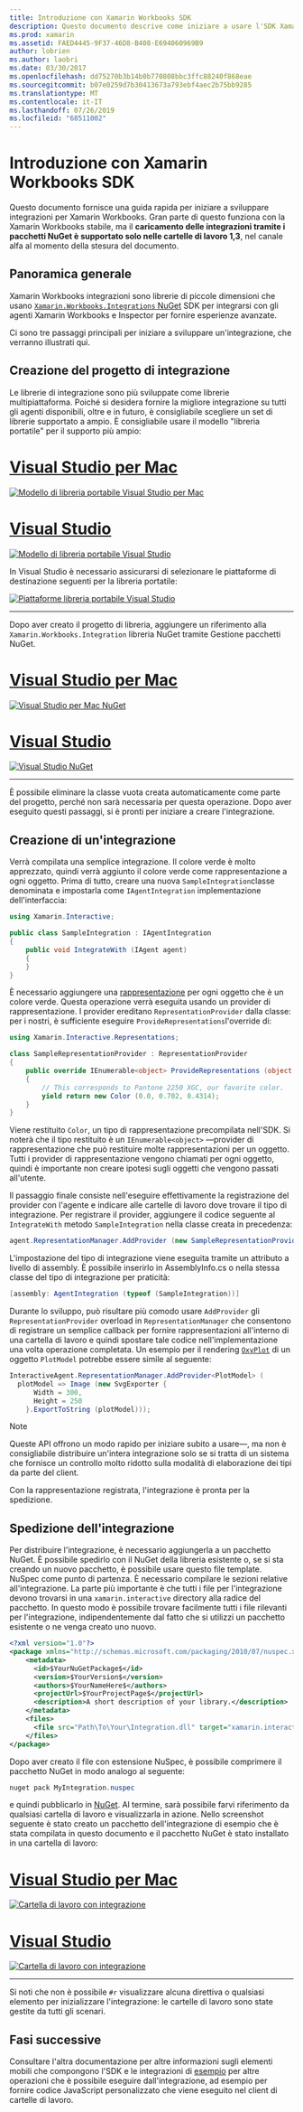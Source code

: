 ```yaml
---
title: Introduzione con Xamarin Workbooks SDK
description: Questo documento descrive come iniziare a usare l'SDK Xamarin Workbooks, che può essere usato per sviluppare integrazioni per Xamarin Workbooks.
ms.prod: xamarin
ms.assetid: FAED4445-9F37-46D8-B408-E694060969B9
author: lobrien
ms.author: laobri
ms.date: 03/30/2017
ms.openlocfilehash: dd75270b3b14b0b770808bbc3ffc88240f868eae
ms.sourcegitcommit: b07e0259d7b30413673a793ebf4aec2b75bb9285
ms.translationtype: MT
ms.contentlocale: it-IT
ms.lasthandoff: 07/26/2019
ms.locfileid: "68511002"
---
```

# <a name="getting-started-with-the-xamarin-workbooks-sdk"></a>Introduzione con Xamarin Workbooks SDK

Questo documento fornisce una guida rapida per iniziare a sviluppare integrazioni per Xamarin Workbooks. Gran parte di questo funziona con la Xamarin Workbooks stabile, ma il **caricamento delle integrazioni tramite i pacchetti NuGet è supportato solo nelle cartelle di lavoro 1,3**, nel canale alfa al momento della stesura del documento.

## <a name="general-overview"></a>Panoramica generale

Xamarin Workbooks integrazioni sono librerie di piccole dimensioni che usano [ `Xamarin.Workbooks.Integrations` NuGet][nuget] SDK per integrarsi con gli agenti Xamarin Workbooks e Inspector per fornire esperienze avanzate.

Ci sono tre passaggi principali per iniziare a sviluppare un'integrazione, che verranno illustrati qui.

## <a name="creating-the-integration-project"></a>Creazione del progetto di integrazione

Le librerie di integrazione sono più sviluppate come librerie multipiattaforma. Poiché si desidera fornire la migliore integrazione su tutti gli agenti disponibili, oltre e in futuro, è consigliabile scegliere un set di librerie supportato a ampio. È consigliabile usare il modello "libreria portatile" per il supporto più ampio:

# <a name="visual-studio-for-mactabmacos"></a>[Visual Studio per Mac](#tab/macos)

[![Modello di libreria portabile Visual Studio per Mac](images/xamarin-studio-pcl.png)](images/xamarin-studio-pcl.png#lightbox)

# <a name="visual-studiotabwindows"></a>[Visual Studio](#tab/windows)

[![Modello di libreria portabile Visual Studio](images/visual-studio-pcl.png)](images/visual-studio-pcl.png#lightbox)

In Visual Studio è necessario assicurarsi di selezionare le piattaforme di destinazione seguenti per la libreria portatile:

[![Piattaforme libreria portabile Visual Studio](images/visual-studio-pcl-platforms.png)](images/visual-studio-pcl-platforms.png#lightbox)

-----

Dopo aver creato il progetto di libreria, aggiungere un riferimento alla `Xamarin.Workbooks.Integration` libreria NuGet tramite Gestione pacchetti NuGet.

# <a name="visual-studio-for-mactabmacos"></a>[Visual Studio per Mac](#tab/macos)

[![Visual Studio per Mac NuGet](images/xamarin-studio-nuget.png)](images/xamarin-studio-nuget.png#lightbox)

# <a name="visual-studiotabwindows"></a>[Visual Studio](#tab/windows)

[![Visual Studio NuGet](images/visual-studio-nuget.png)](images/visual-studio-nuget.png#lightbox)

-----

È possibile eliminare la classe vuota creata automaticamente come parte del progetto, perché non sarà necessaria per questa operazione. Dopo aver eseguito questi passaggi, si è pronti per iniziare a creare l'integrazione.

## <a name="building-an-integration"></a>Creazione di un'integrazione

Verrà compilata una semplice integrazione. Il colore verde è molto apprezzato, quindi verrà aggiunto il colore verde come rappresentazione a ogni oggetto. Prima di tutto, creare una nuova `SampleIntegration`classe denominata e impostarla come `IAgentIntegration` implementazione dell'interfaccia:

```csharp
using Xamarin.Interactive;

public class SampleIntegration : IAgentIntegration
{
    public void IntegrateWith (IAgent agent)
    {
    }
}
```

È necessario aggiungere una [rappresentazione](~/tools/workbooks/sdk/representations.md) per ogni oggetto che è un colore verde. Questa operazione verrà eseguita usando un provider di rappresentazione. I provider ereditano `RepresentationProvider` dalla classe: per i nostri, è sufficiente eseguire `ProvideRepresentations`l'override di:

```csharp
using Xamarin.Interactive.Representations;

class SampleRepresentationProvider : RepresentationProvider
{
    public override IEnumerable<object> ProvideRepresentations (object obj)
    {
        // This corresponds to Pantone 2250 XGC, our favorite color.
        yield return new Color (0.0, 0.702, 0.4314);
    }
}
```

Viene restituito `Color`, un tipo di rappresentazione precompilata nell'SDK.
Si noterà che il tipo restituito è un `IEnumerable<object>` &mdash;provider di rappresentazione che può restituire molte rappresentazioni per un oggetto. Tutti i provider di rappresentazione vengono chiamati per ogni oggetto, quindi è importante non creare ipotesi sugli oggetti che vengono passati all'utente.

Il passaggio finale consiste nell'eseguire effettivamente la registrazione del provider con l'agente e indicare alle cartelle di lavoro dove trovare il tipo di integrazione. Per registrare il provider, aggiungere il codice seguente al `IntegrateWith` metodo `SampleIntegration` nella classe creata in precedenza:

```csharp
agent.RepresentationManager.AddProvider (new SampleRepresentationProvider ());
```

L'impostazione del tipo di integrazione viene eseguita tramite un attributo a livello di assembly. È possibile inserirlo in AssemblyInfo.cs o nella stessa classe del tipo di integrazione per praticità:

```csharp
[assembly: AgentIntegration (typeof (SampleIntegration))]
````

Durante lo sviluppo, può risultare più comodo usare `AddProvider` gli `RepresentationProvider` overload in `RepresentationManager` che consentono di registrare un semplice callback per fornire rappresentazioni all'interno di una cartella di lavoro e quindi spostare tale codice nell'implementazione una volta operazione completata. Un esempio per il rendering [`OxyPlot`][oxyplot] di un oggetto `PlotModel` potrebbe essere simile al seguente:

```csharp
InteractiveAgent.RepresentationManager.AddProvider<PlotModel> (
  plotModel => Image (new SvgExporter {
      Width = 300,
      Height = 250
    }.ExportToString (plotModel)));
```

> [!NOTE]
> Queste API offrono un modo rapido per iniziare subito a usare&mdash;, ma non è consigliabile distribuire un'intera integrazione solo se si tratta di un sistema che fornisce un controllo molto ridotto sulla modalità di elaborazione dei tipi da parte del client.

Con la rappresentazione registrata, l'integrazione è pronta per la spedizione.

## <a name="shipping-your-integration"></a>Spedizione dell'integrazione

Per distribuire l'integrazione, è necessario aggiungerla a un pacchetto NuGet.
È possibile spedirlo con il NuGet della libreria esistente o, se si sta creando un nuovo pacchetto, è possibile usare questo file template. NuSpec come punto di partenza.
È necessario compilare le sezioni relative all'integrazione. La parte più importante è che tutti i file per l'integrazione devono trovarsi in una `xamarin.interactive` directory alla radice del pacchetto. In questo modo è possibile trovare facilmente tutti i file rilevanti per l'integrazione, indipendentemente dal fatto che si utilizzi un pacchetto esistente o ne venga creato uno nuovo.

```xml
<?xml version="1.0"?>
<package xmlns="http://schemas.microsoft.com/packaging/2010/07/nuspec.xsd">
    <metadata>
      <id>$YourNuGetPackage$</id>
      <version>$YourVersion$</version>
      <authors>$YourNameHere$</authors>
      <projectUrl>$YourProjectPage$</projectUrl>
      <description>A short description of your library.</description>
    </metadata>
    <files>
      <file src="Path\To\Your\Integration.dll" target="xamarin.interactive" />
    </files>
</package>
```

Dopo aver creato il file con estensione NuSpec, è possibile comprimere il pacchetto NuGet in modo analogo al seguente:

```csharp
nuget pack MyIntegration.nuspec
```

e quindi pubblicarlo in [NuGet][nugetorg]. Al termine, sarà possibile farvi riferimento da qualsiasi cartella di lavoro e visualizzarla in azione. Nello screenshot seguente è stato creato un pacchetto dell'integrazione di esempio che è stata compilata in questo documento e il pacchetto NuGet è stato installato in una cartella di lavoro:

# <a name="visual-studio-for-mactabmacos"></a>[Visual Studio per Mac](#tab/macos)

[![Cartella di lavoro con integrazione](images/mac-workbooks-integrated.png)](images/mac-workbooks-integrated.png#lightbox)

# <a name="visual-studiotabwindows"></a>[Visual Studio](#tab/windows)

[![Cartella di lavoro con integrazione](images/windows-workbooks-integrated.png)](images/windows-workbooks-integrated.png#lightbox)

-----

Si noti che non è possibile `#r` visualizzare alcuna direttiva o qualsiasi elemento per inizializzare l'integrazione: le cartelle di lavoro sono state gestite da tutti gli scenari.

## <a name="next-steps"></a>Fasi successive

Consultare l'altra documentazione per altre informazioni sugli elementi mobili che compongono l'SDK e le integrazioni di [esempio](~/tools/workbooks/samples/index.md) per altre operazioni che è possibile eseguire dall'integrazione, ad esempio per fornire codice JavaScript personalizzato che viene eseguito nel client di cartelle di lavoro.

[nugetorg]: https://nuget.org
[nuget]: https://nuget.org/packages/Xamarin.Workbooks.Integration
[oxyplot]: http://www.oxyplot.org/

